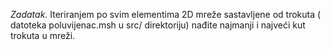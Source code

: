 *Zadatak*. Iteriranjem po svim elementima 2D mreže sastavljene od trokuta ( datoteka poluvijenac.msh 
u src/ direktoriju) nađite najmanji i najveći kut trokuta u mreži.

